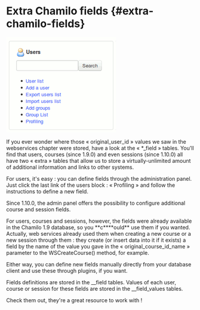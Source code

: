# Extra Chamilo fields {#extra-chamilo-fields}

![](assets/images29.png)

If you ever wonder where those « original\_user\_id » values we saw in the webservices chapter were stored, have a look at the « \*\_field » tables. You'll find that users, courses \(since 1.9.0\) and even sessions \(since 1.10.0\) all have two « extra » tables that allow us to store a virtually-unlimited amount of additional information and links to other systems.

For users, it's easy : you can define fields through the administration panel. Just click the last link of the users block : « Profiling » and follow the instructions to define a new field.

Since 1.10.0, the admin panel offers the possibility to configure additional course and session fields.

For users, courses and sessions, however, the fields were already available in the Chamilo 1.9 database, so you **c\*\***ould\*\* use them if you wanted. Actually, web services already used them when creating a new course or a new session through them : they create \(or insert data into it if it exists\) a field by the name of the value you gave in the « original\_course\_id\_name » parameter to the WSCreateCourse\(\) method, for example.

Either way, you can define new fields manually directly from your database client and use these through plugins, if you want.

Fields definitions are stored in the _\_field tables. Values of each user, course or session for these fields are stored in the _\_field\_values tables.

Check them out, they're a great resource to work with !

